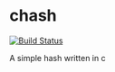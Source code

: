 # chash
[![Build Status](https://travis-ci.org/matthewatabet/chash.svg?branch=master)](https://travis-ci.org/matthewatabet/chash)


A simple hash written in c
